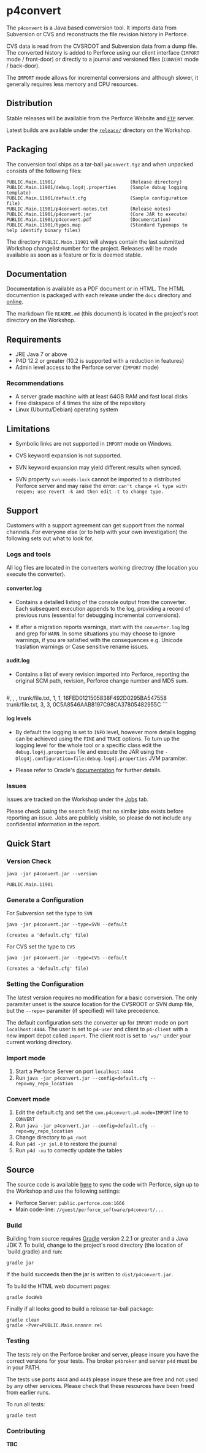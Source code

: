 # p4convert

The `p4convert` is a Java based conversion tool. It imports data from Subversion or CVS
and reconstructs the file revision history in Perforce. 

CVS data is read from the CVSROOT and Subversion data from a dump file.  The converted 
history is added to Perforce using our client interface (`IMPORT` mode / front-door) or 
directly to a journal and versioned files (`CONVERT` mode / back-door).

The `IMPORT` mode allows for incremental conversions and although slower, it generally 
requires less memory and CPU resources.


## Distribution

Stable releases will be available from the Perforce Website and [`FTP`](ftp://ftp.perforce.com/perforce/tools/p4convert/) server.

Latest builds are available under the [`release/`](https://swarm.workshop.perforce.com/projects/perforce-software-p4convert/files/main/release) directory on the Workshop.


## Packaging

The conversion tool ships as a tar-ball `p4convert.tgz` and when unpacked consists of the 
following files:

    PUBLIC.Main.11901/                           (Release directory)
    PUBLIC.Main.11901/debug.log4j.properties     (Sample dubug logging template)
    PUBLIC.Main.11901/default.cfg                (Sample configuration file)
    PUBLIC.Main.11901/p4convert-notes.txt        (Release notes)
    PUBLIC.Main.11901/p4convert.jar              (Core JAR to execute)
    PUBLIC.Main.11901/p4convert.pdf              (Documentation)
    PUBLIC.Main.11901/types.map                  (Standard Typemaps to help identify binary files)

The directory `PUBLIC.Main.11901` will always contain the last submitted Workshop 
changelist number for the project. Releases will be made available as soon as a feature
or fix is deemed stable.


## Documentation

Documentation is available as a PDF document or in HTML. The HTML documention is
packaged with each release under the `docs` directory and [online](https://swarm.workshop.perforce.com/projects/perforce-software-p4convert/view/main/docs/publicsite-generated/index.html).

The markdown file `README.md` (this document) is located in the project's root directory
on the Workshop. 


## Requirements

* JRE Java 7 or above
* P4D 12.2 or greater (10.2 is supported with a reduction in features)
* Admin level access to the Perforce server (`IMPORT` mode)


### Recommendations

* A server grade machine with at least 64GB RAM and fast local disks
* Free diskspace of 4 times the size of the repository
* Linux (Ubuntu/Debian) operating system


## Limitations

* Symbolic links are not supported in `IMPORT` mode on Windows.

* CVS keyword expansion is not supported.

* SVN keyword expansion may yield different results when synced.

* SVN property `svn:needs-lock` cannot be imported to a distributed Perforce server and may raise the error:
	`can't change +l type with reopen; use revert -k and then edit -t to change type.`


## Support

Customers with a support agreement can get support from the normal channels.  For everyone else (or to help with your own investigation) the following sets out what to look for.
 
### Logs and tools

All log files are located in the converters working directroy (the location you execute the converter).

#### converter.log

* Contains a detailed listing of the console output from the converter.  Each subsequent execution appends to the log, providing a record of previous runs (essential for debugging incremental conversions).

* If after a migration reports warnings, start with the `converter.log` log and grep for `WARN`.  In some situations you may choose to ignore warnings, if you are satisfied with the consequences e.g. Unicode traslation warnings or Case sensitive rename issues.

#### audit.log

* Contains a list of every revision imported into Perforce, reporting the original SCM path, revision, Perforce change number and MD5 sum.

    ``` 
#<SCM path>, <SCM id>, <P4 change>, <MD5 sum>
trunk/file.txt, 1, 1, 16FED0121505838F492D0295BA547558
trunk/file.txt, 3, 3, 0C5A8546AAB8197C98CA37805482955C
    ```
    
#### log levels

* By default the logging is set to `INFO` level, however more details logging can be achieved using the `FINE` and `TRACE` options.  To turn up the logging level for the whole tool or a specific class edit the `debug.log4j.properties` file and execute the JAR using the `-Dlog4j.configuration=file:debug.log4j.properties` JVM paramiter.

* Please refer to Oracle's [documentation](http://docs.oracle.com/cd/E19717-01/819-7753/gcblo/index.html) for further details.


### Issues

Issues are tracked on the Workshop under the [Jobs](https://swarm.workshop.perforce.com/projects/perforce-software-p4convert/jobs/)
tab.  

Please check (using the search field) that no similar jobs exists before reporting 
an issue.  Jobs are publicly visible, so please do not include any confidential 
information in the report.


## Quick Start

### Version Check

````
java -jar p4convert.jar --version

PUBLIC.Main.11901
````

### Generate a Configuration

For Subversion set the type to `SVN`

````
java -jar p4convert.jar --type=SVN --default

(creates a 'default.cfg' file)
````

For CVS set the type to `CVS`

````
java -jar p4convert.jar --type=CVS --default

(creates a 'default.cfg' file)
````

### Setting the Configuration

The latest version requires no modification for a basic conversion.  The only paramiter unset is the source location for the CVSROOT or SVN dump file, but the `--repo=` paramiter (if specified) will take precedence.

The default configuration sets the converter up for `IMPORT` mode on port `localhost:4444`. The user is set to `p4-user` and client to `p4-client` with a new import depot called `import`.  The client root is set to `'ws/'` under your current working directory.

### Import mode

1. Start a Perforce Server on port `localhost:4444`
2. Run `java -jar p4convert.jar --config=default.cfg --repo=my_repo_location`

### Convert mode

1. Edit the default.cfg and set the `com.p4convert.p4.mode=IMPORT` line to `CONVERT`
2. Run `java -jar p4convert.jar --config=default.cfg --repo=my_repo_location`
3. Change directory to `p4_root`
4. Run `p4d -jr jnl.0` to restore the journal
5. Run `p4d -xu` to correctly update the tables



## Source

The source code is available [here](https://swarm.workshop.perforce.com/projects/perforce-software-p4convert/files/main)
to sync the code with Perforce, sign up to the Workshop and use the following settings:

* Perforce Server: `public.perforce.com:1666`
* Main code-line: `//guest/perforce_software/p4convert/...`

### Build

Building from source requires [Gradle](https://gradle.org/) version 2.2.1 or greater and a Java JDK 7.
To build, change to the project's rood directory (the location of `build.gradle) and run:

    gradle jar
    
If the build succeeds then the jar is written to `dist/p4convert.jar`.

To build the HTML web document pages:

    gradle docWeb
    
Finally if all looks good to build a release tar-ball package:

    gradle clean
    gradle -Pver=PUBLIC.Main.nnnnnn rel


### Testing

The tests rely on the Perforce broker and server, please insure you have the correct
versions for your tests.  The broker `p4broker` and server `p4d` must be in your PATH.

The tests use ports `4444` and `4445` please insure these are free and not used by any 
other services.  Please check that these resources have been freed from earlier runs.

To run all tests:

    gradle test
    
    
### Contributing

__TBC__